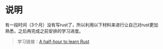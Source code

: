 # 说明

有一段时间（3个月）没有写rust了，所以利用以下材料来进行让自己对rust更加熟悉，之后再完成之前安排的学习进度。

> 学习链接：[A half-hour to learn Rust](https://fasterthanli.me/articles/a-half-hour-to-learn-rust)